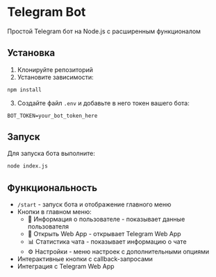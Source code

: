 # Telegram Bot

Простой Telegram бот на Node.js с расширенным функционалом

## Установка

1. Клонируйте репозиторий
2. Установите зависимости:

```bash
npm install
```

3. Создайте файл `.env` и добавьте в него токен вашего бота:

```
BOT_TOKEN=your_bot_token_here
```

## Запуск

Для запуска бота выполните:

```bash
node index.js
```

## Функциональность

- `/start` - запуск бота и отображение главного меню
- Кнопки в главном меню:
  - 👤 Информация о пользователе - показывает данные пользователя
  - 📱 Открыть Web App - открывает Telegram Web App
  - 📊 Статистика чата - показывает информацию о чате
  - ⚙️ Настройки - меню настроек с дополнительными опциями
- Интерактивные кнопки с callback-запросами
- Интеграция с Telegram Web App
